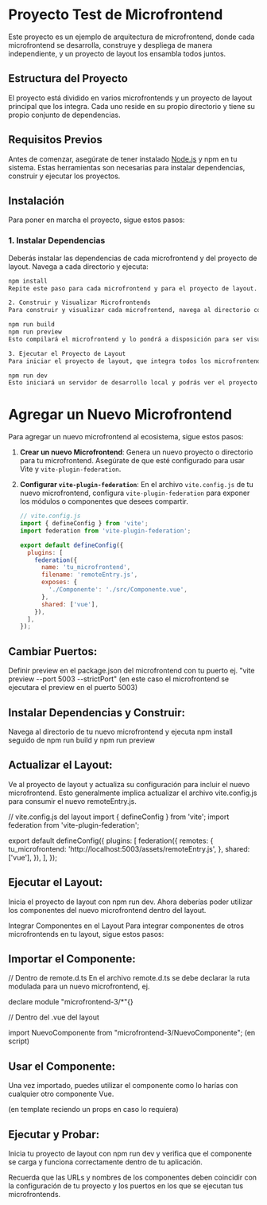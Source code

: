 # Proyecto Test de Microfrontend

Este proyecto es un ejemplo de arquitectura de microfrontend, donde cada microfrontend se desarrolla, construye y despliega de manera independiente, y un proyecto de layout los ensambla todos juntos.

## Estructura del Proyecto

El proyecto está dividido en varios microfrontends y un proyecto de layout principal que los integra. Cada uno reside en su propio directorio y tiene su propio conjunto de dependencias.

## Requisitos Previos

Antes de comenzar, asegúrate de tener instalado [Node.js](https://nodejs.org/) y npm en tu sistema. Estas herramientas son necesarias para instalar dependencias, construir y ejecutar los proyectos.

## Instalación

Para poner en marcha el proyecto, sigue estos pasos:

### 1. Instalar Dependencias

Deberás instalar las dependencias de cada microfrontend y del proyecto de layout. Navega a cada directorio y ejecuta:

```bash
npm install
Repite este paso para cada microfrontend y para el proyecto de layout.

2. Construir y Visualizar Microfrontends
Para construir y visualizar cada microfrontend, navega al directorio correspondiente y ejecuta:

npm run build
npm run preview
Esto compilará el microfrontend y lo pondrá a disposición para ser visualizado.

3. Ejecutar el Proyecto de Layout
Para iniciar el proyecto de layout, que integra todos los microfrontends, navega al directorio del layout y ejecuta:

npm run dev
Esto iniciará un servidor de desarrollo local y podrás ver el proyecto completo en acción.
```

# Agregar un Nuevo Microfrontend

Para agregar un nuevo microfrontend al ecosistema, sigue estos pasos:

1. **Crear un nuevo Microfrontend**: Genera un nuevo proyecto o directorio para tu microfrontend. Asegúrate de que esté configurado para usar Vite y `vite-plugin-federation`.

2. **Configurar `vite-plugin-federation`**: En el archivo `vite.config.js` de tu nuevo microfrontend, configura `vite-plugin-federation` para exponer los módulos o componentes que desees compartir.

   ```javascript
   // vite.config.js
   import { defineConfig } from 'vite';
   import federation from 'vite-plugin-federation';

   export default defineConfig({
     plugins: [
       federation({
         name: 'tu_microfrontend',
         filename: 'remoteEntry.js',
         exposes: {
           './Componente': './src/Componente.vue',
         },
         shared: ['vue'],
       }),
     ],
   });

## Cambiar Puertos: 
Definir preview en el package.json del microfrontend con tu puerto ej. "vite preview --port 5003 --strictPort" (en este caso el microfrontend se ejecutara el preview en el puerto 5003)

## Instalar Dependencias y Construir: 
Navega al directorio de tu nuevo microfrontend y ejecuta npm install seguido de npm run build y npm run preview

## Actualizar el Layout: 

Ve al proyecto de layout y actualiza su configuración para incluir el nuevo microfrontend. Esto generalmente implica actualizar el archivo vite.config.js para consumir el nuevo remoteEntry.js.

// vite.config.js del layout
import { defineConfig } from 'vite';
import federation from 'vite-plugin-federation';

export default defineConfig({
  plugins: [
    federation({
      remotes: {
        tu_microfrontend: 'http://localhost:5003/assets/remoteEntry.js',
      },
      shared: ['vue'],
    }),
  ],
});

## Ejecutar el Layout: 

Inicia el proyecto de layout con npm run dev. Ahora deberías poder utilizar los componentes del nuevo microfrontend dentro del layout.

Integrar Componentes en el Layout
Para integrar componentes de otros microfrontends en tu layout, sigue estos pasos:

## Importar el Componente:

// Dentro de remote.d.ts
En el archivo remote.d.ts se debe declarar la ruta modulada para un nuevo microfrontend, ej.

declare module "microfrontend-3/*"{}

// Dentro del .vue del layout

import NuevoComponente from "microfrontend-3/NuevoComponente"; (en script)

## Usar el Componente: 

Una vez importado, puedes utilizar el componente como lo harías con cualquier otro componente Vue.

<NuevoComponente msg="Nuevo mensaje" /> (en template reciendo un props en caso lo requiera)

## Ejecutar y Probar: 

Inicia tu proyecto de layout con npm run dev y verifica que el componente se carga y funciona correctamente dentro de tu aplicación.

Recuerda que las URLs y nombres de los componentes deben coincidir con la configuración de tu proyecto y los puertos en los que se ejecutan tus microfrontends.